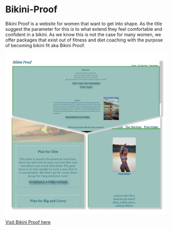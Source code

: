 # Bikini-Proof

Bikini Proof is a website for women that want to get into shape. As the title suggest the parameter for this is to what extend they feel comfortable and confident in a bikini. As we know this is not the case for many women, we offer packages that exist out of fitness and diet coaching with the purpose of becoming bikini fit aka Bikini Proof.  

![Picture of the home page Bikini Proof](documentation%20/Collage_BikiniProof.jpg)

[Visit Bikini Proof here](https://tabithadejong.github.io/Bikini-Proof/)


